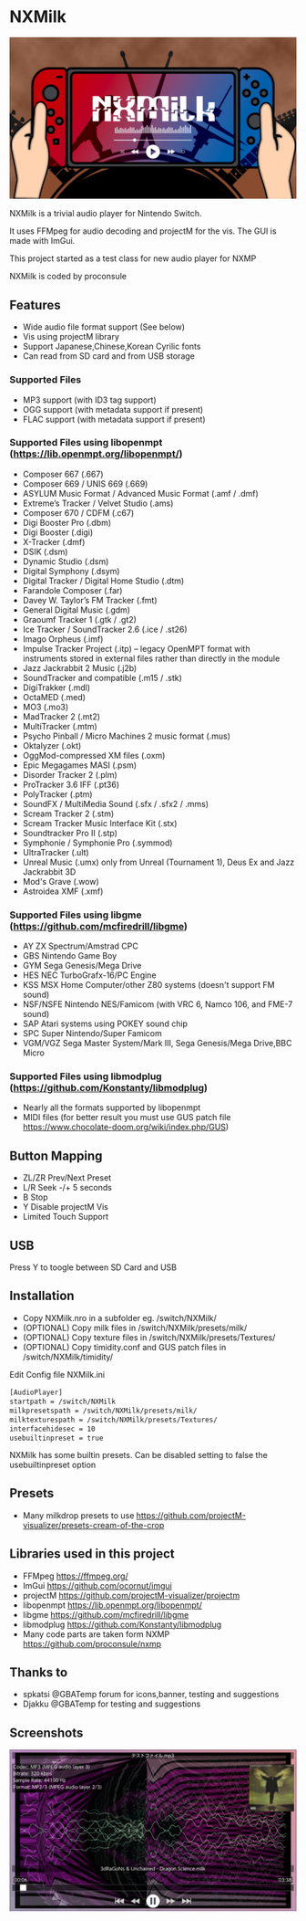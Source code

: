 NXMilk
======
![Banner](docs/nxmilk_banner.jpg)

NXMilk is a trivial audio player for Nintendo Switch.

It uses FFMpeg for audio decoding and projectM for the vis.
The GUI is made with ImGui.

This project started as a test class for new audio player for NXMP

NXMilk is coded by proconsule



Features
-----
- Wide audio file format support (See below)
- Vis using projectM library
- Support Japanese,Chinese,Korean Cyrilic fonts
- Can read from SD card and from USB storage

### Supported Files

- MP3 support (with ID3 tag support)
- OGG support (with metadata support if present)
- FLAC support (with metadata support if present)

### Supported Files using libopenmpt (https://lib.openmpt.org/libopenmpt/)

- Composer 667 (.667)
- Composer 669 / UNIS 669 (.669)
- ASYLUM Music Format / Advanced Music Format (.amf / .dmf)
- Extreme’s Tracker / Velvet Studio (.ams)
- Composer 670 / CDFM (.c67)
- Digi Booster Pro (.dbm)
- Digi Booster (.digi)
- X-Tracker (.dmf)
- DSIK (.dsm)
- Dynamic Studio (.dsm)
- Digital Symphony (.dsym)
- Digital Tracker / Digital Home Studio (.dtm)
- Farandole Composer (.far)
- Davey W. Taylor’s FM Tracker (.fmt)
- General Digital Music (.gdm)
- Graoumf Tracker 1 (.gtk / .gt2)
- Ice Tracker / SoundTracker 2.6 (.ice / .st26)
- Imago Orpheus (.imf)
- Impulse Tracker Project (.itp) – legacy OpenMPT format with instruments stored in external files rather than directly in the module
- Jazz Jackrabbit 2 Music (.j2b)
- SoundTracker and compatible (.m15 / .stk)
- DigiTrakker (.mdl)
- OctaMED (.med)
- MO3 (.mo3)
- MadTracker 2 (.mt2)
- MultiTracker (.mtm)
- Psycho Pinball / Micro Machines 2 music format (.mus)
- Oktalyzer (.okt)
- OggMod-compressed XM files (.oxm)
- Epic Megagames MASI (.psm)
- Disorder Tracker 2 (.plm)
- ProTracker 3.6 IFF (.pt36)
- PolyTracker (.ptm)
- SoundFX / MultiMedia Sound (.sfx / .sfx2 / .mms)
- Scream Tracker 2 (.stm)
- Scream Tracker Music Interface Kit (.stx)
- Soundtracker Pro II (.stp)
- Symphonie / Symphonie Pro (.symmod)
- UltraTracker (.ult)
- Unreal Music (.umx) only from Unreal (Tournament 1), Deus Ex and Jazz Jackrabbit 3D
- Mod's Grave (.wow)
- Astroidea XMF (.xmf)

### Supported Files using libgme (https://github.com/mcfiredrill/libgme)

- AY        ZX Spectrum/Amstrad CPC
- GBS       Nintendo Game Boy
- GYM       Sega Genesis/Mega Drive
- HES       NEC TurboGrafx-16/PC Engine
- KSS       MSX Home Computer/other Z80 systems (doesn't support FM sound)
- NSF/NSFE  Nintendo NES/Famicom (with VRC 6, Namco 106, and FME-7 sound)
- SAP       Atari systems using POKEY sound chip
- SPC       Super Nintendo/Super Famicom
- VGM/VGZ   Sega Master System/Mark III, Sega Genesis/Mega Drive,BBC Micro

### Supported Files using libmodplug (https://github.com/Konstanty/libmodplug)
- Nearly all the formats supported by libopenmpt
- MIDI files (for better result you must use GUS patch file https://www.chocolate-doom.org/wiki/index.php/GUS) 


Button Mapping
-----
- ZL/ZR Prev/Next Preset
- L/R Seek -/+ 5 seconds
- B Stop
- Y Disable projectM Vis
- Limited Touch Support

USB
-----
Press Y to toogle between SD Card and USB


Installation 
----
- Copy NXMilk.nro in a subfolder eg. /switch/NXMilk/
- (OPTIONAL) Copy milk files in /switch/NXMilk/presets/milk/
- (OPTIONAL) Copy texture files in /switch/NXMilk/presets/Textures/
- (OPTIONAL) Copy timidity.conf and GUS patch files in /switch/NXMilk/timidity/


Edit Config file NXMilk.ini

```
[AudioPlayer]
startpath = /switch/NXMilk
milkpresetspath = /switch/NXMilk/presets/milk/
milktexturespath = /switch/NXMilk/presets/Textures/
interfacehidesec = 10
usebuiltinpreset = true
```

NXMilk has some builtin presets. Can be disabled setting to false the usebuiltinpreset option



Presets
----
- Many milkdrop presets to use https://github.com/projectM-visualizer/presets-cream-of-the-crop

Libraries used in this project
-----
- FFMpeg https://ffmpeg.org/
- ImGui https://github.com/ocornut/imgui
- projectM https://github.com/projectM-visualizer/projectm
- libopenmpt https://lib.openmpt.org/libopenmpt/
- libgme https://github.com/mcfiredrill/libgme
- libmodplug https://github.com/Konstanty/libmodplug
- Many code parts are taken form NXMP https://github.com/proconsule/nxmp

Thanks to
-----
- spkatsi @GBATemp forum for icons,banner, testing and suggestions
- Djakku @GBATemp for testing and suggestions

Screenshots
-----
![Screen1](docs/screenshot1.jpg)
